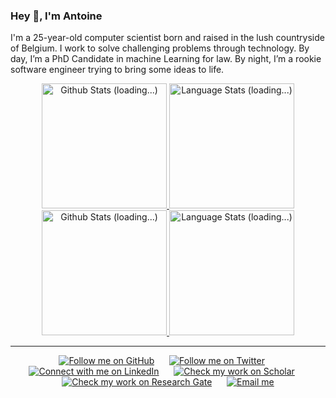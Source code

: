 ### Hey 👋, I'm Antoine

I'm a 25-year-old computer scientist born and raised in the lush countryside of Belgium. I work to solve challenging problems through technology. By day, I’m a PhD Candidate in machine Learning for law. By night, I’m a rookie software engineer trying to bring some ideas to life.

<!-- Github Stats -->
<div align="center">
  <a href="https://github.com/anuraghazra/github-readme-stats#gh-light-mode-only">
    <img height=200 src="https://github-readme-stats-git-master-rstaa-rickstaa.vercel.app//api?username=antoiloui&show_icons=true&count_private=true&line_height=28&hide_border=1&include_all_commits=true&card_width=450&role=OWNER,COLLABORATOR&exclude_repo=github-readme-stats#gh-light-mode-only" alt="Github Stats (loading...)" />
  </a>
  <a href="https://github.com/anuraghazra/github-readme-stats#gh-light-mode-only">
    <img height=200 src="https://github-readme-stats-git-master-rstaa-rickstaa.vercel.app//api/top-langs/?username=antoiloui&hide=html,typescript,postscript,jupyter%20notebook&langs_count=8&layout=compact&hide_border=1&role=OWNER,COLLABORATOR#gh-light-mode-only" alt="Language Stats (loading...)" />
  </a>
</div>
<div align="center">
  <a href="https://github.com/anuraghazra/github-readme-stats#gh-dark-mode-only">
    <img height=200 src="https://github-readme-stats-git-master-rstaa-rickstaa.vercel.app//api?username=antoiloui&show_icons=true&count_private=true&line_height=28&hide_border=1&include_all_commits=true&card_width=450&role=OWNER,COLLABORATOR&exclude_repo=github-readme-stats&theme=dark&bg_color=000000#gh-dark-mode-only" alt="Github Stats (loading...)" />
  </a>
  <a href="https://github.com/anuraghazra/github-readme-stats#gh-dark-mode-only">
    <img height=200 src="https://github-readme-stats-git-master-rstaa-rickstaa.vercel.app//api/top-langs/?username=antoiloui&hide=html,typescript,postscript,jupyter%20notebook&langs_count=8&layout=compact&hide_border=1&role=OWNER,COLLABORATOR&theme=dark&bg_color=000000#gh-dark-mode-only" alt="Language Stats (loading...)" />
  </a>
</div>

***

<!-- Social buttons -->
<div align="center">
	<a href="https://github.com/antoiloui"><img src="https://img.shields.io/github/followers/antoiloui?label=Github&style=social" alt="Follow me on GitHub"></a>
	&nbsp;&nbsp;&nbsp;&nbsp;
	<a href="https://twitter.com/antoiloui"><img src="https://img.shields.io/twitter/follow/antoiloui?label=Twitter&style=social" alt="Follow me on Twitter"></a>
	&nbsp;&nbsp;&nbsp;&nbsp;
	<a href="https://www.linkedin.com/in/antoine-louis/"><img src="https://img.shields.io/badge/LinkedIn--_.svg?label=LinkedIn&style=social&logo=linkedin" alt="Connect with me on LinkedIn"></a>
	&nbsp;&nbsp;&nbsp;&nbsp;
	<a href="https://scholar.google.fr/citations?user=Im3xDfgAAAAJ&hl=en&oi=sra"><img src="https://img.shields.io/badge/Scholar--_.svg?label=Google%20Scholar&style=social&logo=google-scholar" alt="Check my work on Scholar"></a>
	&nbsp;&nbsp;&nbsp;&nbsp;
	<a href="https://www.researchgate.net/profile/Antoine_Louis3"><img src="https://img.shields.io/badge/ResearchGate--_.svg?label=Research%20Gate&style=social&logo=researchgate" alt="Check my work on Research Gate"></a>
	&nbsp;&nbsp;&nbsp;&nbsp;
	<a href="mailto:antoiloui@gmail.com"><img src="https://img.shields.io/badge/email--_.svg?label?label=Email&style=social&logo=minutemailer" alt="Email me"></a>
</div>
